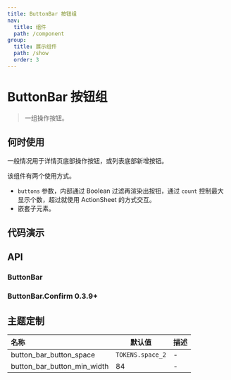 ```yaml
---
title: ButtonBar 按钮组
nav:
  title: 组件
  path: /component
group:
  title: 展示组件
  path: /show
  order: 3
---
```


# ButtonBar 按钮组

> 一组操作按钮。

## 何时使用

一般情况用于详情页底部操作按钮，或列表底部新增按钮。

该组件有两个使用方式。

- `buttons` 参数，内部通过 Boolean 过滤再渲染出按钮，通过 `count` 控制最大显示个数，超过就使用 ActionSheet 的方式交互。
- 嵌套子元素。

## 代码演示

<code src="./__fixtures__/basic.tsx"></code>

## API

### ButtonBar

<API hideTitle src="./button-bar.tsx"></API>

### ButtonBar.Confirm <Badge>0.3.9+</Badge>

<API hideTitle src="./button-bar-confirm.tsx"></API>

## 主题定制

| 名称                        | 默认值           | 描述 |
| :-------------------------- | ---------------- | ---- |
| button_bar_button_space     | `TOKENS.space_2` | -    |
| button_bar_button_min_width | 84               | -    |
